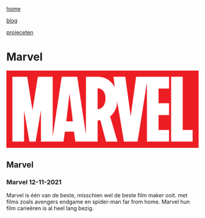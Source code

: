 [home](portfolio.md)

[blog](blog.md)

[projeceten](projecten.md)

# Marvel

![marvel](afbeeldingen%20project/Marvel_Logo.svg)

## Marvel

### Marvel 12-11-2021

Marvel is één van de beste, misschien wel de beste film maker ooit. met films zoals avengers endgame en spider-man far from home. Marvel hun film carieëren is al heel lang bezig.